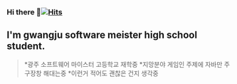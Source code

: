 ### Hi there 👋[![Hits](https://hits.seeyoufarm.com/api/count/incr/badge.svg?url=https%3A%2F%2Fgithub.com%2FPewbe&count_bg=%2379C83D&title_bg=%23555555&icon=&icon_color=%23E7E7E7&title=hits&edge_flat=false)](https://hits.seeyoufarm.com)
I'm gwangju software meister high school student.
-----------
>*광주 소프트웨어 마이스터 고등학교 재학중
>*지망분야 게임인 주제에 자바만 주구장창 해대는중
>*이런거 적어도 괜찮은 건지 생각중
